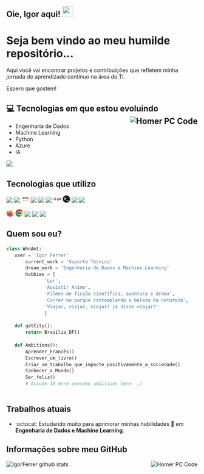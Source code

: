 ## Oie, Igor aqui!  <img src="https://media.giphy.com/media/hvRJCLFzcasrR4ia7z/giphy.gif" width="28px" height="28px">

<h1>Seja bem vindo ao meu humilde repositório...</h1> 

<div style="text-align: left"> 
Aqui você vai encontrar projetos e contribuições que refletem minha jornada de aprendizado contínuo na área de TI.

Espero que gostem!
</div>

## :computer: Tecnologias em que estou evoluindo <img height="250"  src = https://media3.giphy.com/media/v1.Y2lkPTc5MGI3NjExNGFyem85cnNhbTYxa2lieHM1Z3dnMnJ0MDA5cTVqdXB4d2FyOHlnaSZlcD12MV9pbnRlcm5hbF9naWZfYnlfaWQmY3Q9Zw/Ad91OoLyqki6f0ICEe/giphy.webp alt = 'Homer PC Code' align='right'/>

* Engenharia de Dados
* Machine Learning
* Python
* Azure
* IA
<img src = "https://github-readme-stats.vercel.app/api/top-langs/?username=igorferrer-data&layout=compact">

## Tecnologias que utilizo
<code><img height="20" src="https://cdn.jsdelivr.net/gh/devicons/devicon@latest/icons/python/python-original-wordmark.svg" /></code>
<code><img height="20" src="https://cdn.jsdelivr.net/gh/devicons/devicon@latest/icons/azure/azure-original.svg" /></code>
<code><img height="20" src="https://raw.githubusercontent.com/github/explore/80688e429a7d4ef2fca1e82350fe8e3517d3494d/topics/aws/aws.png"></code>
<code><img height="20" src="https://cdn.jsdelivr.net/gh/devicons/devicon@latest/icons/vscode/vscode-original-wordmark.svg" /></code>
<code><img height="20" src="https://cdn.jsdelivr.net/gh/devicons/devicon@latest/icons/mysql/mysql-original.svg" /></code>
<code><img height="20" src="https://cdn.jsdelivr.net/gh/devicons/devicon@latest/icons/mongodb/mongodb-original-wordmark.svg" /></code>
<code><img height="20" src="https://raw.githubusercontent.com/github/explore/80688e429a7d4ef2fca1e82350fe8e3517d3494d/topics/git/git.png"></code>
<code><img height="20" src="https://raw.githubusercontent.com/github/explore/80688e429a7d4ef2fca1e82350fe8e3517d3494d/topics/terminal/terminal.png"></code>
<code><img height="20" src="https://cdn.jsdelivr.net/gh/devicons/devicon@latest/icons/github/github-original-wordmark.svg" /></code>
<code><img height="20" src="https://cdn.jsdelivr.net/gh/devicons/devicon@latest/icons/bash/bash-original.svg" /></code>

<code><img height="20" src="https://raw.githubusercontent.com/github/explore/80688e429a7d4ef2fca1e82350fe8e3517d3494d/topics/firefox/firefox.png"></code>
<code><img height="20" src="https://raw.githubusercontent.com/github/explore/80688e429a7d4ef2fca1e82350fe8e3517d3494d/topics/chrome/chrome.png"></code>
<code><img height="20" src="https://cdn.jsdelivr.net/gh/devicons/devicon@latest/icons/linkedin/linkedin-original.svg" /></code>
<code><img height="20" src="https://cdn.jsdelivr.net/gh/devicons/devicon@latest/icons/canva/canva-original.svg"></code>
<code><img height="20" src="https://cdn.jsdelivr.net/gh/devicons/devicon@latest/icons/windows11/windows11-original-wordmark.svg" /></code>
          
          

 ## Quem sou eu?
 ```python
 class WhoAmI:
 	user = 'Igor Ferrer'
		current_work = 'Suporte Técnico'
		dream_work = 'Engenharia de Dados e Machine Learning'
		hobbies = [
			   'Ler',
			   'Assistir Anime',
			   'Filmes de ficção científica, aventura e drama',
			   'Correr no parque contemplando a beleza da natureza',
			   'Viajar, viajar, viajar! já disse viajar?'
			   ]
	
	def getCity():
		return Brasília_DF()
	
	def Ambitions():
		Aprender_Francês()
		Escrever_um_livro()
		Criar_um_trabalho_que_impacte_positivamente_a_sociedade()
		Conhecer_o_Mundo()
		Ser_feliz()
		# Assume 10 more awesome ambitions here  ;)
	
 ```
 
## Trabalhos atuais
 * :octocat: Estudando muito para aprimorar minhas habilidades 🌱 em **Engenharia de Dados e Machine Learning**.
 
## Informações sobre meu GitHub
![IgorFerrer github stats](https://github-readme-stats.vercel.app/api?username=igorferrer-data&show_icons=true&hide=[%22issues%22])
<img height="200"  src = https://media2.giphy.com/media/v1.Y2lkPTc5MGI3NjExcGF5ejIzb2o2ZWpteHhjeDg3a2twZHQxNW9xMHdpMzR0bGNjbDRwayZlcD12MV9pbnRlcm5hbF9naWZfYnlfaWQmY3Q9Zw/58OujxlE7e19Mjv0gj/giphy.webp alt = 'Homer PC Code' align='right'/>


 
 

